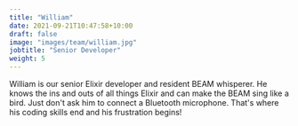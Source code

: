 ```yaml
---
title: "William"
date: 2021-09-21T10:47:58+10:00
draft: false
image: "images/team/william.jpg"
jobtitle: "Senior Developer"
weight: 5
---
```


William is our senior Elixir developer and resident BEAM whisperer. He knows the ins and outs of all things Elixir and can make the BEAM sing like a bird. Just don't ask him to connect a Bluetooth microphone. That's where his coding skills end and his frustration begins!
